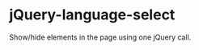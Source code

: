 jQuery-language-select
======================

Show/hide elements in the page using one jQuery call.
